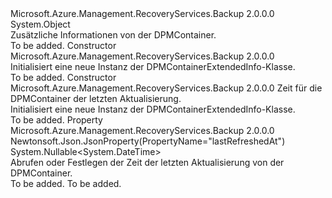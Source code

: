 <Type Name="DPMContainerExtendedInfo" FullName="Microsoft.Azure.Management.RecoveryServices.Backup.Models.DPMContainerExtendedInfo">
  <TypeSignature Language="C#" Value="public class DPMContainerExtendedInfo" />
  <TypeSignature Language="ILAsm" Value=".class public auto ansi beforefieldinit DPMContainerExtendedInfo extends System.Object" />
  <TypeSignature Language="DocId" Value="T:Microsoft.Azure.Management.RecoveryServices.Backup.Models.DPMContainerExtendedInfo" />
  <TypeSignature Language="VB.NET" Value="Public Class DPMContainerExtendedInfo" />
  <TypeSignature Language="F#" Value="type DPMContainerExtendedInfo = class" />
  <AssemblyInfo>
    <AssemblyName>Microsoft.Azure.Management.RecoveryServices.Backup</AssemblyName>
    <AssemblyVersion>2.0.0.0</AssemblyVersion>
  </AssemblyInfo>
  <Base>
    <BaseTypeName>System.Object</BaseTypeName>
  </Base>
  <Interfaces />
  <Docs>
    <summary>
            Zusätzliche Informationen von der DPMContainer.
            </summary>
    <remarks>To be added.</remarks>
  </Docs>
  <Members>
    <Member MemberName=".ctor">
      <MemberSignature Language="C#" Value="public DPMContainerExtendedInfo ();" />
      <MemberSignature Language="ILAsm" Value=".method public hidebysig specialname rtspecialname instance void .ctor() cil managed" />
      <MemberSignature Language="DocId" Value="M:Microsoft.Azure.Management.RecoveryServices.Backup.Models.DPMContainerExtendedInfo.#ctor" />
      <MemberSignature Language="VB.NET" Value="Public Sub New ()" />
      <MemberType>Constructor</MemberType>
      <AssemblyInfo>
        <AssemblyName>Microsoft.Azure.Management.RecoveryServices.Backup</AssemblyName>
        <AssemblyVersion>2.0.0.0</AssemblyVersion>
      </AssemblyInfo>
      <Parameters />
      <Docs>
        <summary>
            Initialisiert eine neue Instanz der DPMContainerExtendedInfo-Klasse.
            </summary>
        <remarks>To be added.</remarks>
      </Docs>
    </Member>
    <Member MemberName=".ctor">
      <MemberSignature Language="C#" Value="public DPMContainerExtendedInfo (Nullable&lt;DateTime&gt; lastRefreshedAt = null);" />
      <MemberSignature Language="ILAsm" Value=".method public hidebysig specialname rtspecialname instance void .ctor(valuetype System.Nullable`1&lt;valuetype System.DateTime&gt; lastRefreshedAt) cil managed" />
      <MemberSignature Language="DocId" Value="M:Microsoft.Azure.Management.RecoveryServices.Backup.Models.DPMContainerExtendedInfo.#ctor(System.Nullable{System.DateTime})" />
      <MemberSignature Language="VB.NET" Value="Public Sub New (Optional lastRefreshedAt As Nullable(Of DateTime) = null)" />
      <MemberSignature Language="F#" Value="new Microsoft.Azure.Management.RecoveryServices.Backup.Models.DPMContainerExtendedInfo : Nullable&lt;DateTime&gt; -&gt; Microsoft.Azure.Management.RecoveryServices.Backup.Models.DPMContainerExtendedInfo" Usage="new Microsoft.Azure.Management.RecoveryServices.Backup.Models.DPMContainerExtendedInfo lastRefreshedAt" />
      <MemberType>Constructor</MemberType>
      <AssemblyInfo>
        <AssemblyName>Microsoft.Azure.Management.RecoveryServices.Backup</AssemblyName>
        <AssemblyVersion>2.0.0.0</AssemblyVersion>
      </AssemblyInfo>
      <Parameters>
        <Parameter Name="lastRefreshedAt" Type="System.Nullable&lt;System.DateTime&gt;" />
      </Parameters>
      <Docs>
        <param name="lastRefreshedAt">Zeit für die DPMContainer der letzten Aktualisierung.</param>
        <summary>
            Initialisiert eine neue Instanz der DPMContainerExtendedInfo-Klasse.
            </summary>
        <remarks>To be added.</remarks>
      </Docs>
    </Member>
    <Member MemberName="LastRefreshedAt">
      <MemberSignature Language="C#" Value="public Nullable&lt;DateTime&gt; LastRefreshedAt { get; set; }" />
      <MemberSignature Language="ILAsm" Value=".property instance valuetype System.Nullable`1&lt;valuetype System.DateTime&gt; LastRefreshedAt" />
      <MemberSignature Language="DocId" Value="P:Microsoft.Azure.Management.RecoveryServices.Backup.Models.DPMContainerExtendedInfo.LastRefreshedAt" />
      <MemberSignature Language="VB.NET" Value="Public Property LastRefreshedAt As Nullable(Of DateTime)" />
      <MemberSignature Language="F#" Value="member this.LastRefreshedAt : Nullable&lt;DateTime&gt; with get, set" Usage="Microsoft.Azure.Management.RecoveryServices.Backup.Models.DPMContainerExtendedInfo.LastRefreshedAt" />
      <MemberType>Property</MemberType>
      <AssemblyInfo>
        <AssemblyName>Microsoft.Azure.Management.RecoveryServices.Backup</AssemblyName>
        <AssemblyVersion>2.0.0.0</AssemblyVersion>
      </AssemblyInfo>
      <Attributes>
        <Attribute>
          <AttributeName>Newtonsoft.Json.JsonProperty(PropertyName="lastRefreshedAt")</AttributeName>
        </Attribute>
      </Attributes>
      <ReturnValue>
        <ReturnType>System.Nullable&lt;System.DateTime&gt;</ReturnType>
      </ReturnValue>
      <Docs>
        <summary>
            Abrufen oder Festlegen der Zeit der letzten Aktualisierung von der DPMContainer.
            </summary>
        <value>To be added.</value>
        <remarks>To be added.</remarks>
      </Docs>
    </Member>
  </Members>
</Type>